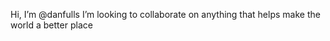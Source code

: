 Hi, I’m @danfulls 
I’m looking to collaborate on anything that helps make the world a better place

<!---
danfulls/danfulls is a ✨ special ✨ repository because its `README.md` (this file) appears on your GitHub profile.
You can click the Preview link to take a look at your changes.
--->
